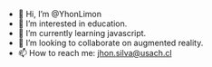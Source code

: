 - 👋 Hi, I’m @YhonLimon
- 👀 I’m interested in education.
- 🌱 I’m currently learning javascript.
- 💞️ I’m looking to collaborate on augmented reality.
- 📫 How to reach me: jhon.silva@usach.cl
